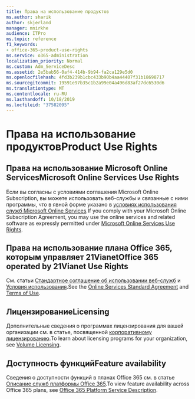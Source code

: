 ```yaml
---
title: Права на использование продуктов
ms.author: sharik
author: skjerland
manager: mnirkhe
audience: ITPro
ms.topic: reference
f1_keywords:
- office-365-product-use-rights
ms.service: o365-administration
localization_priority: Normal
ms.custom: Adm_ServiceDesc
ms.assetid: 2e5bab56-0af4-414b-9b94-fa2ca129e5d0
ms.openlocfilehash: 4fd3b239b1cbc433b90b4aa44407f31b18698717
ms.sourcegitcommit: 19591e97b35c1b2a99e04a496d83af27dc6530d6
ms.translationtype: MT
ms.contentlocale: ru-RU
ms.lasthandoff: 10/18/2019
ms.locfileid: "37582095"
---
```

# <a name="product-use-rights"></a><span data-ttu-id="f7299-102">Права на использование продуктов</span><span class="sxs-lookup"><span data-stu-id="f7299-102">Product Use Rights</span></span>

## <a name="microsoft-online-services-use-rights"></a><span data-ttu-id="f7299-103">Права на использование Microsoft Online Services</span><span class="sxs-lookup"><span data-stu-id="f7299-103">Microsoft Online Services Use Rights</span></span>

<span data-ttu-id="f7299-104">Если вы согласны с условиями соглашения Microsoft Online Subscription, вы можете использовать веб-службы и связанные с ними программы, что в явной форме указано в [условиях использования служб Microsoft Online Services](http://www.microsoftvolumelicensing.com/DocumentSearch.aspx?Mode=3&DocumentTypeId=37&ShowArchived=true).</span><span class="sxs-lookup"><span data-stu-id="f7299-104">If you comply with your Microsoft Online Subscription Agreement, you may use the online services and related software as expressly permitted under [Microsoft Online Services Use Rights](http://www.microsoftvolumelicensing.com/DocumentSearch.aspx?Mode=3&DocumentTypeId=37&ShowArchived=true).</span></span>
  
## <a name="office-365-operated-by-21vianet-use-rights"></a><span data-ttu-id="f7299-105">Права на использование плана Office 365, которым управляет 21Vianet</span><span class="sxs-lookup"><span data-stu-id="f7299-105">Office 365 operated by 21Vianet Use Rights</span></span>

<span data-ttu-id="f7299-106">См. статьи [Стандартное соглашение об использовании веб-служб](http://www.21vbluecloud.com/office365/O365-AgreeWebDir/) и [Условия использования](http://www.21vbluecloud.com/office365/O365-TOU/).</span><span class="sxs-lookup"><span data-stu-id="f7299-106">See the [Online Services Standard Agreement](http://www.21vbluecloud.com/office365/O365-AgreeWebDir/) and [Terms of Use](http://www.21vbluecloud.com/office365/O365-TOU/).</span></span>
  
## <a name="licensing"></a><span data-ttu-id="f7299-107">Лицензирование</span><span class="sxs-lookup"><span data-stu-id="f7299-107">Licensing</span></span>

<span data-ttu-id="f7299-108">Дополнительные сведения о программах лицензирования для вашей организации см. в статье, посвященной [корпоративному лицензированию](https://go.microsoft.com/fwlink/?LinkId=393693).</span><span class="sxs-lookup"><span data-stu-id="f7299-108">To learn about licensing programs for your organization, see [Volume Licensing](https://go.microsoft.com/fwlink/?LinkId=393693).</span></span>
  
## <a name="feature-availability"></a><span data-ttu-id="f7299-109">Доступность функций</span><span class="sxs-lookup"><span data-stu-id="f7299-109">Feature availability</span></span>

<span data-ttu-id="f7299-110">Сведения о доступности функций в планах Office 365 см. в статье [Описание служб платформы Office 365](office-365-platform-service-description.md).</span><span class="sxs-lookup"><span data-stu-id="f7299-110">To view feature availability across Office 365 plans, see [Office 365 Platform Service Description](office-365-platform-service-description.md).</span></span>
  

